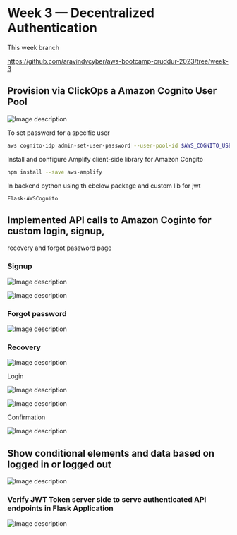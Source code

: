 # Week 3 — Decentralized Authentication

This week branch

https://github.com/aravindvcyber/aws-bootcamp-cruddur-2023/tree/week-3

## Provision via ClickOps a Amazon Cognito User Pool


![Image description](https://dev-to-uploads.s3.amazonaws.com/uploads/articles/3tll9lh67dfoamqlnb2v.png)

To set password for a specific user

```sh
aws cognito-idp admin-set-user-password --user-pool-id $AWS_COGNITO_USER_POOL_ID --username test --password ***** --permanent
```


Install and configure Amplify client-side library for Amazon Congito

```sh
npm install --save aws-amplify
```

In backend python using th ebelow package and custom lib for jwt

`Flask-AWSCognito`



## Implemented API calls to Amazon Coginto for custom login, signup, 
recovery and forgot password page


### Signup

![Image description](https://dev-to-uploads.s3.amazonaws.com/uploads/articles/mzhlpf4ggtg9rykqmek5.png)


![Image description](https://dev-to-uploads.s3.amazonaws.com/uploads/articles/5hpzhpkeb01x7w979q3c.png)


### Forgot password

![Image description](https://dev-to-uploads.s3.amazonaws.com/uploads/articles/vixoruc9kvj08mo4vte0.png)


### Recovery


![Image description](https://dev-to-uploads.s3.amazonaws.com/uploads/articles/jb9fpem2ccqszyna717a.png)






Login

![Image description](https://dev-to-uploads.s3.amazonaws.com/uploads/articles/gzcvzh479y21ztq3i3sy.png)

![Image description](https://dev-to-uploads.s3.amazonaws.com/uploads/articles/zjxl83y86grpwcmvrgyz.png)








Confirmation

![Image description](https://dev-to-uploads.s3.amazonaws.com/uploads/articles/i4y17fbtsq29b7ssxs86.png)



## Show conditional elements and data based on logged in or logged out



![Image description](https://dev-to-uploads.s3.amazonaws.com/uploads/articles/efbi7k2j53ejpcejq3nz.png)


### Verify JWT Token server side to serve authenticated API endpoints in Flask Application

![Image description](https://dev-to-uploads.s3.amazonaws.com/uploads/articles/3x7k2931izvksj4xqrgh.png)